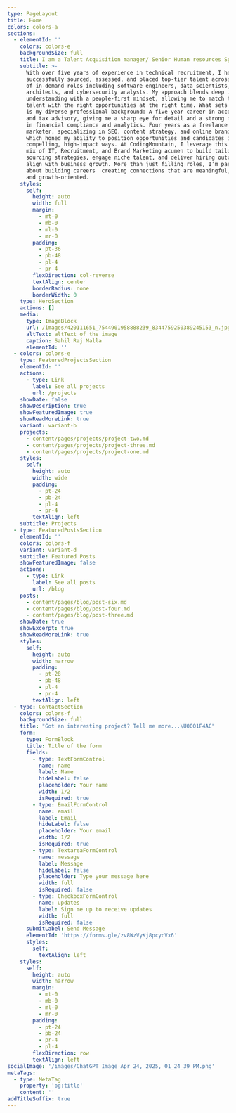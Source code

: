 ```yaml
---
type: PageLayout
title: Home
colors: colors-a
sections:
  - elementId: ''
    colors: colors-e
    backgroundSize: full
    title: I am a Talent Acquisition manager/ Senior Human resources Specialist
    subtitle: >-
      With over five years of experience in technical recruitment, I have
      successfully sourced, assessed, and placed top-tier talent across a range
      of in-demand roles including software engineers, data scientists, cloud
      architects, and cybersecurity analysts. My approach blends deep industry
      understanding with a people-first mindset, allowing me to match the right
      talent with the right opportunities at the right time. What sets me apart
      is my diverse professional background: A five-year career in accounting
      and tax advisory, giving me a sharp eye for detail and a strong foundation
      in financial compliance and analytics. Four years as a freelance digital
      marketer, specializing in SEO, content strategy, and online branding,
      which honed my ability to position opportunities and candidates in
      compelling, high-impact ways. At CodingMountain, I leverage this unique
      mix of IT, Recruitment, and Brand Marketing acumen to build tailored
      sourcing strategies, engage niche talent, and deliver hiring outcomes that
      align with business growth. More than just filling roles, I’m passionate
      about building careers  creating connections that are meaningful, lasting,
      and growth-oriented.
    styles:
      self:
        height: auto
        width: full
        margin:
          - mt-0
          - mb-0
          - ml-0
          - mr-0
        padding:
          - pt-36
          - pb-48
          - pl-4
          - pr-4
        flexDirection: col-reverse
        textAlign: center
        borderRadius: none
        borderWidth: 0
    type: HeroSection
    actions: []
    media:
      type: ImageBlock
      url: /images/420111651_7544901958888239_8344759250389245153_n.jpg
      altText: altText of the image
      caption: Sahil Raj Malla
      elementId: ''
  - colors: colors-e
    type: FeaturedProjectsSection
    elementId: ''
    actions:
      - type: Link
        label: See all projects
        url: /projects
    showDate: false
    showDescription: true
    showFeaturedImage: true
    showReadMoreLink: true
    variant: variant-b
    projects:
      - content/pages/projects/project-two.md
      - content/pages/projects/project-three.md
      - content/pages/projects/project-one.md
    styles:
      self:
        height: auto
        width: wide
        padding:
          - pt-24
          - pb-24
          - pl-4
          - pr-4
        textAlign: left
    subtitle: Projects
  - type: FeaturedPostsSection
    elementId: ''
    colors: colors-f
    variant: variant-d
    subtitle: Featured Posts
    showFeaturedImage: false
    actions:
      - type: Link
        label: See all posts
        url: /blog
    posts:
      - content/pages/blog/post-six.md
      - content/pages/blog/post-four.md
      - content/pages/blog/post-three.md
    showDate: true
    showExcerpt: true
    showReadMoreLink: true
    styles:
      self:
        height: auto
        width: narrow
        padding:
          - pt-28
          - pb-48
          - pl-4
          - pr-4
        textAlign: left
  - type: ContactSection
    colors: colors-f
    backgroundSize: full
    title: "Got an interesting project? Tell me more...\U0001F4AC"
    form:
      type: FormBlock
      title: Title of the form
      fields:
        - type: TextFormControl
          name: name
          label: Name
          hideLabel: false
          placeholder: Your name
          width: 1/2
          isRequired: true
        - type: EmailFormControl
          name: email
          label: Email
          hideLabel: false
          placeholder: Your email
          width: 1/2
          isRequired: true
        - type: TextareaFormControl
          name: message
          label: Message
          hideLabel: false
          placeholder: Type your message here
          width: full
          isRequired: false
        - type: CheckboxFormControl
          name: updates
          label: Sign me up to receive updates
          width: full
          isRequired: false
      submitLabel: Send Message
      elementId: 'https://forms.gle/zv8WzVyKj8pcycVx6'
      styles:
        self:
          textAlign: left
    styles:
      self:
        height: auto
        width: narrow
        margin:
          - mt-0
          - mb-0
          - ml-0
          - mr-0
        padding:
          - pt-24
          - pb-24
          - pr-4
          - pl-4
        flexDirection: row
        textAlign: left
socialImage: '/images/ChatGPT Image Apr 24, 2025, 01_24_39 PM.png'
metaTags:
  - type: MetaTag
    property: 'og:title'
    content: ''
addTitleSuffix: true
---
```

